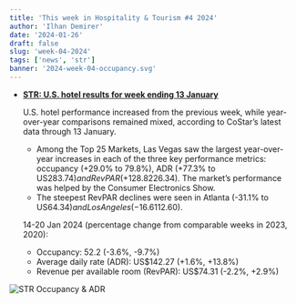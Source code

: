 ```yaml
---
title: 'This week in Hospitality & Tourism #4 2024'
author: 'Ilhan Demirer'
date: '2024-01-26'
draft: false
slug: 'week-04-2024'
tags: ['news', 'str']
banner: '2024-week-04-occupancy.svg'
---
```


- **[STR: U.S. hotel results for week ending 13 January](https://str.com/press-release/us-hotel-results-week-ending-13-january)**

  U.S. hotel performance increased from the previous week, while year-over-year comparisons remained mixed, according to CoStar’s latest data through 13 January.

  - Among the Top 25 Markets, Las Vegas saw the largest year-over-year increases in each of the three key performance metrics: occupancy (+29.0% to 79.8%), ADR (+77.3% to US$283.74) and RevPAR (+128.8% to US$226.34). The market’s performance was helped by the Consumer Electronics Show.
  - The steepest RevPAR declines were seen in Atlanta (-31.1% to US$64.34) and Los Angeles (-16.6% to US$112.60).

  14-20 Jan 2024 (percentage change from comparable weeks in 2023, 2020):

  - Occupancy: 52.2 (-3.6%, -9.7%)
  - Average daily rate (ADR): US$142.27 (+1.6%, +13.8%)
  - Revenue per available room (RevPAR): US$74.31 (-2.2%, +2.9%)

![STR Occupancy & ADR](/images/blogimages/2024-week-04-occupancy.svg)
